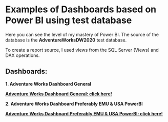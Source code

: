 # Examples of Dashboards based on Power BI using test database 

Here you can see the level of my mastery of Power BI. The source of the database is the **AdventureWorksDW2020** test database.

To creаte a report source, I used views from the SQL Server (Views) and DAX operations.

## Dashboards:

**1. Adventure Works Dashboard General**

**[Adventure Works Dashboard General: click here!](https://github.com/prosimpleee/data_engineering_/blob/main/PowerBI/Adventure_Works_Dashboard_General_PoweBI.pdf)**

**2. Adventure Works Dashboard Preferably EMU & USA PowerBI**

**[Adventure Works Dashboard Preferably EMU & USA PowerBI: click here!](https://github.com/prosimpleee/data_engineering_/blob/main/PowerBI/Adventure_Works_Dashboard_Preferably_EMU%26USA_PowerBI.pdf)**
